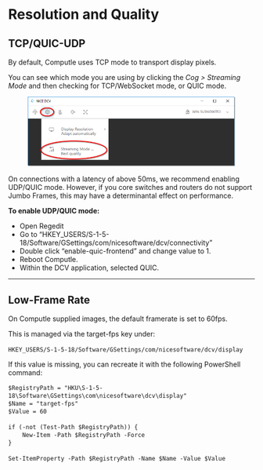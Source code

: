 # Resolution and Quality

## TCP/QUIC-UDP

By default, Computle uses TCP mode to transport display pixels.&#x20;

You can see which mode you are using by clicking the _Cog > Streaming Mode_ and then checking for  TCP/WebSocket mode, or QUIC mode.&#x20;

<figure><img src="../../.gitbook/assets/image.png" alt=""><figcaption></figcaption></figure>

On connections with a latency of above 50ms, we recommend enabling UDP/QUIC mode. However, if you core switches and routers do not support Jumbo Frames, this may have a determinantal effect on performance.&#x20;

**To enable UDP/QUIC mode:**

* Open Regedit
* Go to “HKEY\_USERS/S-1-5-18/Software/GSettings/com/nicesoftware/dcv/connectivity”
* Double click “enable-quic-frontend” and change value to 1.&#x20;
* Reboot Computle.
* Within the DCV application, selected QUIC.&#x20;

***

## Low-Frame Rate

On Computle supplied images, the default framerate is set to 60fps.&#x20;

This is managed via the target-fps key under:

`HKEY_USERS/S-1-5-18/Software/GSettings/com/nicesoftware/dcv/display`

If this value is missing, you can recreate it with the following PowerShell command:

```
$RegistryPath = "HKU\S-1-5-18\Software\GSettings\com\nicesoftware\dcv\display"
$Name = "target-fps"
$Value = 60

if (-not (Test-Path $RegistryPath)) {
    New-Item -Path $RegistryPath -Force
}

Set-ItemProperty -Path $RegistryPath -Name $Name -Value $Value

```
